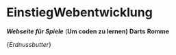 # EinstiegWebentwicklung

***Webseite für Spiele*** (**Um coden zu lernen)**
**Darts**
**Romme**



{*Erdnussbutter*}
